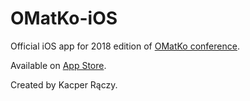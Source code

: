 # OMatKo-iOS

Official iOS app for 2018 edition of [OMatKo conference](http://omatko.im.pwr.wroc.pl).

Available on [App Store](https://itunes.apple.com/pl/app/omatko/id1369211896?l=pl).

Created by Kacper Rączy.
